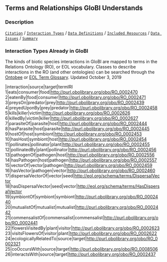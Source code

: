 ## Terms and Relationships GloBI Understands

### Description


[```Citation```](#Citation) / [```Interaction Types```](#interaction-types) / [```Data Definitions```](#data-definitions) / [```Included Resources```](#included-resources) /  [```Data Issues```](#data-issues) / [```Summary```](#summary)


### Interaction Types Already in GloBI 

The kinds of biotic species interactions in GloBI are mapped to terms in the Relations Ontology (RO), or EOL vocabulary. Classes to describe interactions in the RO (and other ontologies) can be searched through the [Ontobee](http://www.ontobee.org/ontology/RO?iri=http://purl.obolibrary.org/obo/RO_0002437) or [EOL Term Glossary](https://eol.org/terms/glossary/a). Updated October 3, 2019

|interaction|source|target|termIRI
1|eats|consumer|food|http://purl.obolibrary.org/obo/RO_0002470
2|eatenBy|food|consumer|http://purl.obolibrary.org/obo/RO_0002471
3|preysOn|predator|prey|http://purl.obolibrary.org/obo/RO_0002439
4|preyedUponBy|prey|predator|http://purl.obolibrary.org/obo/RO_0002458
5|kills|killer|victim|http://purl.obolibrary.org/obo/RO_0002626
6|killedBy|victim|killer|http://purl.obolibrary.org/obo/RO_0002627
7|parasiteOf|parasite|host|http://purl.obolibrary.org/obo/RO_0002444
8|hasParasite|host|parasite|http://purl.obolibrary.org/obo/RO_0002445
9|hostOf|host|symbiont|http://purl.obolibrary.org/obo/RO_0002453
10|hasHost|symbiont|host|http://purl.obolibrary.org/obo/RO_0002454
11|pollinates|pollinator|plant|http://purl.obolibrary.org/obo/RO_0002455
12|pollinatedBy|plant|pollinator|http://purl.obolibrary.org/obo/RO_0002456
13|pathogenOf|pathogen|host|http://purl.obolibrary.org/obo/RO_0002556
14|hasPathogen|host|pathogen|http://purl.obolibrary.org/obo/RO_0002557
15|vectorOf|vector|pathogen|http://purl.obolibrary.org/obo/RO_0002459
16|hasVector|pathogen|vector|http://purl.obolibrary.org/obo/RO_0002460
17|dispersalVectorOf|vector|seed|http://eol.org/schema/terms/DispersalVector
18|hasDispersalVector|seed|vector|http://eol.org/schema/terms/HasDispersalVector
19|symbiontOf|symbiont|symbiont|http://purl.obolibrary.org/obo/RO_0002440
20|mutualistOf|mutualist|mutualist|http://purl.obolibrary.org/obo/RO_0002442
21|commensalistOf|commensalist|commensalist|http://purl.obolibrary.org/obo/RO_0002441
22|flowersVisitedBy|plant|visitor|http://purl.obolibrary.org/obo/RO_0002623
23|visitsFlowersOf|visitor|plant|http://purl.obolibrary.org/obo/RO_0002622
24|ecologicallyRelatedTo|source|target|http://purl.obolibrary.org/obo/RO_0002321
25|coOccursWith|source|target|http://purl.obolibrary.org/obo/RO_0008506
26|interactsWith|source|target|http://purl.obolibrary.org/obo/RO_0002437




